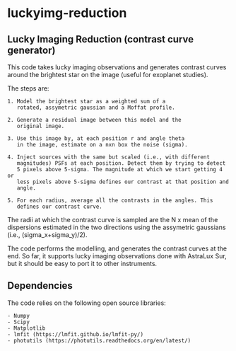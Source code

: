 # luckyimg-reduction

Lucky Imaging Reduction (contrast curve generator)
--------------------------------------------------
This code takes lucky imaging observations and generates 
contrast curves around the brightest star on the image 
(useful for exoplanet studies).

The steps are:

    1. Model the brightest star as a weighted sum of a 
       rotated, assymetric gaussian and a Moffat profile.

    2. Generate a residual image between this model and the 
       original image.

    3. Use this image by, at each position r and angle theta 
       in the image, estimate on a nxn box the noise (sigma). 

    4. Inject sources with the same but scaled (i.e., with different 
       magnitudes) PSFs at each position. Detect them by trying to detect 
       5 pixels above 5-sigma. The magnitude at which we start getting 4 or 
       less pixels above 5-sigma defines our contrast at that position and  
       angle.

    5. For each radius, average all the contrasts in the angles. This 
       defines our contrast curve.

The radii at which the contrast curve is sampled are the N x mean of the dispersions 
estimated in the two directions using the assymetric gaussians (i.e., (sigma_x+sigma_y)/2).

The code performs the modelling, and generates the contrast curves at 
the end. So far, it supports lucky imaging observations done with AstraLux Sur, 
but it should be easy to port it to other instruments.

Dependencies
------------
The code relies on the following open source libraries:

    - Numpy
    - Scipy
    - Matplotlib
    - lmfit (https://lmfit.github.io/lmfit-py/)
    - photutils (https://photutils.readthedocs.org/en/latest/)
